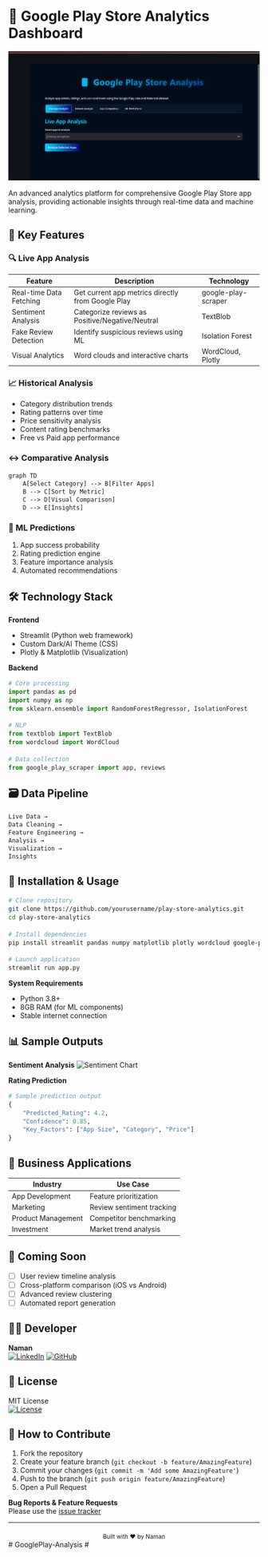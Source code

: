 # 📱 Google Play Store Analytics Dashboard

![Dashboard Screenshot](images/googleplayanalysis.png)

An advanced analytics platform for comprehensive Google Play Store app analysis, providing actionable insights through real-time data and machine learning.

## 🌟 Key Features

### 🔍 Live App Analysis
| Feature | Description | Technology |
|---------|-------------|------------|
| Real-time Data Fetching | Get current app metrics directly from Google Play | google-play-scraper |
| Sentiment Analysis | Categorize reviews as Positive/Negative/Neutral | TextBlob |
| Fake Review Detection | Identify suspicious reviews using ML | Isolation Forest |
| Visual Analytics | Word clouds and interactive charts | WordCloud, Plotly |

### 📈 Historical Analysis
- Category distribution trends
- Rating patterns over time
- Price sensitivity analysis
- Content rating benchmarks
- Free vs Paid app performance

### ↔️ Comparative Analysis
```mermaid
graph TD
    A[Select Category] --> B[Filter Apps]
    B --> C[Sort by Metric]
    C --> D[Visual Comparison]
    D --> E[Insights]
```

### 🤖 ML Predictions
1. App success probability
2. Rating prediction engine
3. Feature importance analysis
4. Automated recommendations

## 🛠️ Technology Stack

**Frontend**
- Streamlit (Python web framework)
- Custom Dark/AI Theme (CSS)
- Plotly & Matplotlib (Visualization)

**Backend**
```python
# Core processing
import pandas as pd
import numpy as np
from sklearn.ensemble import RandomForestRegressor, IsolationForest

# NLP
from textblob import TextBlob
from wordcloud import WordCloud

# Data collection
from google_play_scraper import app, reviews
```

## 🗃️ Data Pipeline

```plaintext
Live Data → 
Data Cleaning → 
Feature Engineering → 
Analysis → 
Visualization → 
Insights
```

## 🚀 Installation & Usage

```bash
# Clone repository
git clone https://github.com/yourusername/play-store-analytics.git
cd play-store-analytics

# Install dependencies
pip install streamlit pandas numpy matplotlib plotly wordcloud google-play-scraper textblob scikit-learn

# Launch application
streamlit run app.py
```

**System Requirements**
- Python 3.8+
- 8GB RAM (for ML components)
- Stable internet connection

## 📊 Sample Outputs

**Sentiment Analysis**
![Sentiment Chart](https://via.placeholder.com/400x300.png?text=Sentiment+Analysis)

**Rating Prediction**
```python
# Sample prediction output
{
    "Predicted_Rating": 4.2,
    "Confidence": 0.85,
    "Key_Factors": ["App Size", "Category", "Price"]
}
```

## 🎯 Business Applications

| Industry | Use Case |
|----------|----------|
| App Development | Feature prioritization |
| Marketing | Review sentiment tracking |
| Product Management | Competitor benchmarking |
| Investment | Market trend analysis |

## 📌 Coming Soon

- [ ] User review timeline analysis
- [ ] Cross-platform comparison (iOS vs Android)
- [ ] Advanced review clustering
- [ ] Automated report generation

## 👨‍💻 Developer

**Naman**  
[![LinkedIn](https://img.shields.io/badge/LinkedIn-Connect-blue)](https://linkedin.com/in/naman-upreti) 
[![GitHub](https://img.shields.io/badge/GitHub-Follow-lightgrey)](https://github.com/naman-upreti)

## 📝 License

MIT License  
[![License](https://img.shields.io/badge/License-MIT-green.svg)](https://opensource.org/licenses/MIT)

## 🤝 How to Contribute

1. Fork the repository
2. Create your feature branch (`git checkout -b feature/AmazingFeature`)
3. Commit your changes (`git commit -m 'Add some AmazingFeature'`)
4. Push to the branch (`git push origin feature/AmazingFeature`)
5. Open a Pull Request

**Bug Reports & Feature Requests**  
Please use the [issue tracker](https://github.com/naman-upreti/play-store-analytics/issues)

---

<div align="center">
  <sub>Built with ❤︎ by Naman</sub>
</div>
# GooglePlay-Analysis
#
